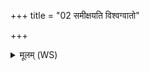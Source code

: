 +++
title = "02 समीक्षयति विश्वग्वातो"

+++
<details><summary>मूलम् (WS)</summary>

समीक्षयति विश्वग्वातो नभांस्यपां वेगासः पृथगुत् पतन्तु।  
वर्षस्य सर्गामभि यन्तु भूमिं पृथग् जायन्तामोषधयो विश्वरूपाः ॥ २ ॥
</details>